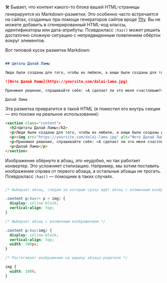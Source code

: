 🛠 Бывает, что контент какого-то блока вашей HTML-страницы генерируется из Markdown-разметки. Это особенно часто встречается на сайтах, созданных при помощи генераторов сайтов вроде [11ty](https://www.11ty.dev). Вы не можете добавить в сгенерированный HTML-код классы, идентификаторы или дата-атрибуты. Псевдокласс `:has()` может решить достаточно сложную ситуацию с непредвиденным появлением обёрток вокруг элементов.

Вот типовой кусок разметки Markdown:

```markdown

## Цитаты Далай Ламы

Люди были созданы для того, чтобы их любили, а вещи были созданы для того, чтобы ими пользовались. Мир в хаосе, потому что все наоборот.

![Фото Далай Ламы](https://yoursite.com/dalai-lama.jpg)

Принимая решение, спрашивайте себя: «А сделает ли это меня счастливым?» Задавая этот вопрос всякий раз перед принятием решения, мы перемещаем свое внимание с того, в чем мы себе отказываем, на то, к чему мы стремимся.

Далай Лама

```
Эта разметка превратится в такой HTML (я поместил его внутрь секции — это похоже на реальное использование):

```html
<section class="content">
  <h2>Цитаты Далай Ламы</h2>
  <p>Люди были созданы для того, чтобы их любили, а вещи были созданы для того, чтобы ими пользовались. Мир в хаосе, потому что все наоборот.</p>
  <p><img src="https://yoursite.com/dalai-lama.jpg" alt="Фото Далай Ламы"></p>
  <p>Принимая решение, спрашивайте себя: «А сделает ли это меня счастливым?» Задавая этот вопрос всякий раз перед принятием решения, мы перемещаем свое внимание с того, в чем мы себе отказываем, на то, к чему мы стремимся.</p>
  <p>Далай Лама</p>
</section>

```
Изображение обёрнуто в абзац, это неудобно, но так работает конвертер. Это усложняет стилизацию. Например, мы хотим поставить изображение справа от первого абзаца, а остальные абзацы не трогать. Псевдокласс `:has()` — помощник в таких случаях.

```css

/* Выбирает абзац, следом за которым сразу идёт абзац с вложенным изображением */

.content p:has(+ p > img) {
  display: inline-block;
  vertical-align: top;
}

/* Выбирает абзац с вложенным изображением */

.content p:has(img) {
  display: inline-block;
  vertical-align: top;
  width: 300px;
}

/* Растягивает изображение на ширину абзаца-родителя */

img {
  width: 100%;
}

```

